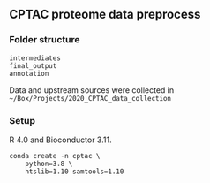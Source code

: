 ## CPTAC proteome data preprocess

### Folder structure
```
intermediates
final_output
annotation
```

Data and upstream sources were collected in `~/Box/Projects/2020_CPTAC_data_collection`


### Setup

R 4.0 and Bioconductor 3.11.

```
conda create -n cptac \
    python=3.8 \
    htslib=1.10 samtools=1.10
```